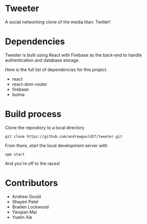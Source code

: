 # Tweeter
A social networking clone of the media titan: Twitter!

# Dependencies
Tweeter is built using React with Firebase as the back-end to handle authentication and database storage.

Here is the full list of dependencies for this project.

* react
* react-dom-router
* firebase
* bulma

# Build process
Clone the repository to a local directory

`git clone https://github.com/andrewgould27/tweeter.git`

From there, start the local development server with

`npm start`

And you're off to the races!

# Contributors

* Andrew Gould
* Shayen Patel
* Braden Lockwood
* Yaoqian Mai
* Yuelin Xie